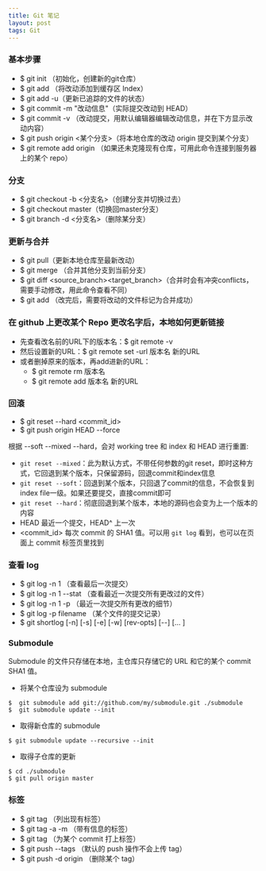 ```yaml
---
title: Git 笔记
layout: post
tags: Git
---
```


### 基本步骤
- $ git init （初始化，创建新的git仓库）
- $ git add <filename> （将改动添加到缓存区 Index）
- $ git add -u（更新已追踪的文件的状态）
- $ git commit -m "改动信息"（实际提交改动到 HEAD）
- $ git commit -v （改动提交，用默认编辑器编辑改动信息，并在下方显示改动内容）
- $ git push origin <某个分支>（将本地仓库的改动 origin 提交到某个分支）
- $ git remote add origin <server> （如果还未克隆现有仓库，可用此命令连接到服务器上的某个 repo）

### 分支
- $ git checkout -b <分支名>（创建分支并切换过去）
- $ git checkout master（切换回master分支）
- $ git branch -d <分支名>（删除某分支）

### 更新与合并
- $ git pull（更新本地仓库至最新改动）
- $ git merge <branch>（合并其他分支到当前分支）
- $ git diff <source_branch><target_branch>（合并时会有冲突conflicts，需要手动修改，用此命令查看不同）
- $ git add <filename>（改完后，需要将改动的文件标记为合并成功）

### 在 github 上更改某个 Repo 更改名字后，本地如何更新链接
- 先查看改名前的URL下的版本名：$ git remote -v
- 然后设置新的URL：$ git remote set -url 版本名 新的URL
- 或者删掉原来的版本，再add进新的URL：
    - $ git remote rm 版本名
    - $ git remote add 版本名 新的URL

### 回滾
- $ git reset --hard <commit_id>
- $ git push origin HEAD --force

根据 --soft --mixed --hard，会对 working tree 和 index 和 HEAD 进行重置:

- `git reset --mixed`：此为默认方式，不带任何参数的git reset，即时这种方式，它回退到某个版本，只保留源码，回退commit和index信息
- `git reset --soft`：回退到某个版本，只回退了commit的信息，不会恢复到index file一级。如果还要提交，直接commit即可
- `git reset --hard`：彻底回退到某个版本，本地的源码也会变为上一个版本的内容
- HEAD 最近一个提交，HEAD^ 上一次
- <commit_id> 每次 commit 的 SHA1 值。可以用 `git log` 看到，也可以在页面上 commit 标签页里找到

### 查看 log

- $ git log -n 1 （查看最后一次提交）
- $ git log -n 1 --stat （查看最近一次提交所有更改过的文件）
- $ git log -n 1 -p （最近一次提交所有更改的细节）
- $ git log -p filename （某个文件的提交记录）
- $ git shortlog [-n] [-s] [-e] [-w] [rev-opts] [--] [<commit-id>... ]

### Submodule
Submodule 的文件只存储在本地，主仓库只存储它的 URL 和它的某个 commit SHA1 值。

- 将某个仓库设为 submodule

```
$  git submodule add git://github.com/my/submodule.git ./submodule
$  git submodule update --init
```

- 取得新仓库的 submodule

```
$ git submodule update --recursive --init
```

- 取得子仓库的更新

```
$ cd ./submodule
$ git pull origin master
```

### 标签
- $ git tag （列出现有标签）
- $ git tag -a <tag-name> -m <tag-message> （带有信息的标签）
- $ git tag <tag-name> <commit-id> （为某个 commit 打上标签）
- $ git push --tags （默认的 push 操作不会上传 tag）
- $ git push -d origin <tag-name> （删除某个 tag）
